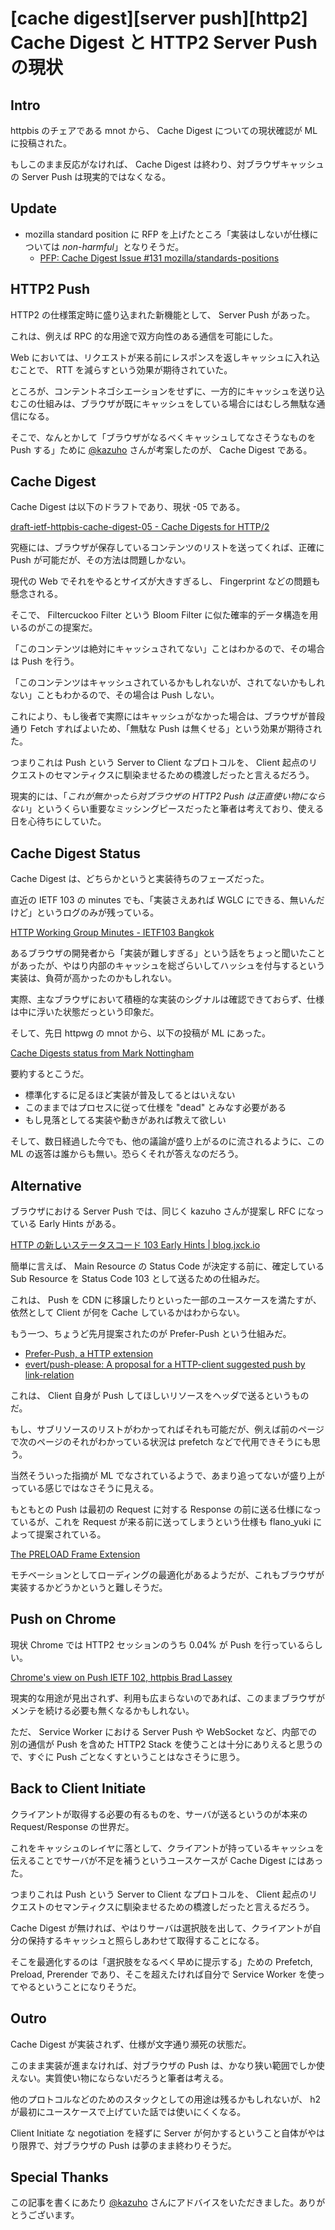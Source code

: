 # [cache digest][server push][http2] Cache Digest と HTTP2 Server Push の現状


## Intro

httpbis のチェアである mnot から、 Cache Digest についての現状確認が ML に投稿された。

もしこのまま反応がなければ、 Cache Digest は終わり、対ブラウザキャッシュの Server Push は現実的ではなくなる。


## Update

- mozilla standard position に RFP を上げたところ「実装はしないが仕様については *non-harmful*」となりそうだ。
  - [PFP: Cache Digest Issue #131 mozilla/standards-positions](https://github.com/mozilla/standards-positions/issues/131)


## HTTP2 Push

HTTP2 の仕様策定時に盛り込まれた新機能として、 Server Push があった。

これは、例えば RPC 的な用途で双方向性のある通信を可能にした。

Web においては、リクエストが来る前にレスポンスを返しキャッシュに入れ込むことで、 RTT を減らすという効果が期待されていた。

ところが、コンテントネゴシエーションをせずに、一方的にキャッシュを送り込むこの仕組みは、ブラウザが既にキャッシュをしている場合にはむしろ無駄な通信になる。

そこで、なんとかして「ブラウザがなるべくキャッシュしてなさそうなものを Push する」ために [@kazuho](https://twitter.com/kazuho) さんが考案したのが、 Cache Digest である。


## Cache Digest

Cache Digest は以下のドラフトであり、現状 -05 である。

[draft-ietf-httpbis-cache-digest-05 - Cache Digests for HTTP/2](https://tools.ietf.org/html/draft-ietf-httpbis-cache-digest-05)

究極には、ブラウザが保存しているコンテンツのリストを送ってくれば、正確に Push が可能だが、その方法は問題しかない。

現代の Web でそれをやるとサイズが大きすぎるし、 Fingerprint などの問題も懸念される。

そこで、 Filtercuckoo Filter という Bloom Filter に似た確率的データ構造を用いるのがこの提案だ。

「このコンテンツは絶対にキャッシュされてない」ことはわかるので、その場合は Push を行う。

「このコンテンツはキャッシュされているかもしれないが、されてないかもしれない」こともわかるので、その場合は Push しない。

これにより、もし後者で実際にはキャッシュがなかった場合は、ブラウザが普段通り Fetch すればよいため、「無駄な Push は無くせる」という効果が期待された。

つまりこれは Push という Server to Client なプロトコルを、 Client 起点のリクエストのセマンティクスに馴染ませるための橋渡しだったと言えるだろう。

現実的には、「*これが無かったら対ブラウザの HTTP2 Push は正直使い物にならない*」というくらい重要なミッシングピースだったと筆者は考えており、使える日を心待ちにしていた。


## Cache Digest Status

Cache Digest は、どちらかというと実装待ちのフェーズだった。

直近の IETF 103 の minutes でも、「実装さえあれば WGLC にできる、無いんだけど」というログのみが残っている。

[HTTP Working Group Minutes - IETF103 Bangkok](https://github.com/httpwg/wg-materials/blob/gh-pages/ietf103/minutes.md#cache-digests-for-http2)

あるブラウザの開発者から「実装が難しすぎる」という話をちょっと聞いたことがあったが、やはり内部のキャッシュを総ざらいしてハッシュを付与するという実装は、負荷が高かったのかもしれない。

実際、主なブラウザにおいて積極的な実装のシグナルは確認できておらず、仕様は中に浮いた状態だっという印象だ。

そして、先日 httpwg の mnot から、以下の投稿が ML にあった。

[Cache Digests status from Mark Nottingham](https://lists.w3.org/Archives/Public/ietf-http-wg/2019JanMar/0033.html)

要約するとこうだ。

- 標準化するに足るほど実装が普及してるとはいえない
- このままではプロセスに従って仕様を "dead" とみなす必要がある
- もし見落としてる実装や動きがあれば教えて欲しい

そして、数日経過した今でも、他の議論が盛り上がるのに流されるように、この ML の返答は誰からも無い。恐らくそれが答えなのだろう。


## Alternative

ブラウザにおける Server Push では、同じく kazuho さんが提案し RFC になっている Early Hints がある。

[HTTP の新しいステータスコード 103 Early Hints \| blog.jxck.io](https://blog.jxck.io/entries/2016-12-16/103-early-hints.html)

簡単に言えば、 Main Resource の Status Code が決定する前に、確定している Sub Resource を Status Code 103 として送るための仕組みだ。

これは、 Push を CDN に移譲したりといった一部のユースケースを満たすが、依然として Client が何を Cache しているかはわからない。

もう一つ、ちょうど先月提案されたのが Prefer-Push という仕組みだ。

- [Prefer-Push, a HTTP extension](https://lists.w3.org/Archives/Public/ietf-http-wg/2018OctDec/0144.html)
- [evert/push-please: A proposal for a HTTP-client suggested push by link-relation](https://github.com/evert/push-please/)

これは、 Client 自身が Push してほしいリソースをヘッダで送るというものだ。

もし、サブリソースのリストがわかってればそれも可能だが、例えば前のページで次のページのそれがわかっている状況は prefetch などで代用できそうにも思う。

当然そういった指摘が ML でなされているようで、あまり追ってないが盛り上がっている感じではなさそうに見える。

もともとの Push は最初の Request に対する Response の前に送る仕様になっているが、これを Request が来る前に送ってしまうという仕様も flano_yuki によって提案されている。

[The PRELOAD Frame Extension](https://tools.ietf.org/html/draft-goto-httpbis-preload-frame-02)

モチベーションとしてローディングの最適化があるようだが、これもブラウザが実装するかどうかというと難しそうだ。


## Push on Chrome

現状 Chrome では HTTP2 セッションのうち 0.04% が Push を行っているらしい。

[Chrome's view on Push IETF 102, httpbis Brad Lassey](https://datatracker.ietf.org/meeting/102/materials/slides-102-httpbis-chromes-view-on-push-01)

現実的な用途が見出されず、利用も広まらないのであれば、このままブラウザがメンテを続ける必要も無くなるかもしれない。

ただ、 Service Worker における Server Push や WebSocket など、内部での別の通信が Push を含めた HTTP2 Stack を使うことは十分にありえると思うので、すぐに Push ごとなくすということはなさそうに思う。


## Back to Client Initiate

クライアントが取得する必要の有るものを、サーバが送るというのが本来の Request/Response の世界だ。

これをキャッシュのレイヤに落として、クライアントが持っているキャッシュを伝えることでサーバが不足を補うというユースケースが Cache Digest にはあった。

つまりこれは Push という Server to Client なプロトコルを、 Client 起点のリクエストのセマンティクスに馴染ませるための橋渡しだったと言えるだろう。

Cache Digest が無ければ、やはりサーバは選択肢を出して、クライアントが自分の保持するキャッシュと照らしあわせて取得することになる。

そこを最適化するのは「選択肢をなるべく早めに提示する」ための Prefetch, Preload, Prerender であり、そこを超えたければ自分で Service Worker を使ってやるということになりそうだ。


## Outro

Cache Digest が実装されず、仕様が文字通り瀕死の状態だ。

このまま実装が進まなければ、対ブラウザの Push は、かなり狭い範囲でしか使えない。実質使い物にならないだろうと筆者は考える。

他のプロトコルなどのためのスタックとしての用途は残るかもしれないが、 h2 が最初にユースケースで上げていた話では使いにくくなる。

Client Initiate な negotiation を経ずに Server が何かするということ自体がやはり限界で、対ブラウザの Push は夢のまま終わりそうだ。


## Special Thanks

この記事を書くにあたり [@kazuho](https://twitter.com/kazuho) さんにアドバイスをいただきました。ありがとうございます。
